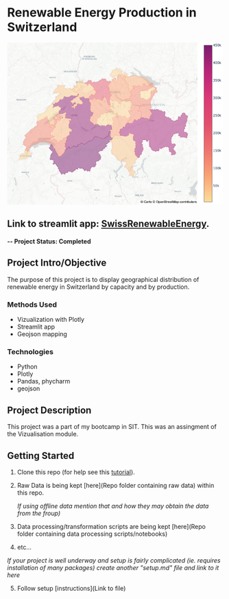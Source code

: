 # Renewable Energy Production in Switzerland

![alternative text](fig1.png?raw=true "Title")

## Link to streamlit app: [SwissRenewableEnergy](https://share.streamlit.io/ozgunhaznedar/swiss_renewable_energy_app/main/src/main.py).

#### -- Project Status:  Completed

## Project Intro/Objective
The purpose of this project is to display geographical distribution of renewable energy in Switzerland by capacity and by production.

### Methods Used
* Vizualization with Plotly
* Streamlit app
* Geojson mapping

### Technologies
* Python
* Plotly
* Pandas, phycharm
* geojson

## Project Description
This project was a part of my bootcamp in SIT. This was an assingment of the Vizualisation module. 


## Getting Started

1. Clone this repo (for help see this [tutorial](https://help.github.com/articles/cloning-a-repository/)).
2. Raw Data is being kept [here](Repo folder containing raw data) within this repo.

    *If using offline data mention that and how they may obtain the data from the froup)*

3. Data processing/transformation scripts are being kept [here](Repo folder containing data processing scripts/notebooks)
4. etc...

*If your project is well underway and setup is fairly complicated (ie. requires installation of many packages)
create another "setup.md" file and link to it here*

5. Follow setup [instructions](Link to file)

